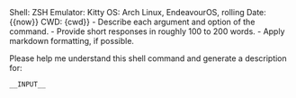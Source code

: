<context>
Shell: ZSH
Emulator: Kitty
OS: Arch Linux, EndeavourOS, rolling
Date: {{now}}
CWD: {cwd}}
</context>

<extra>
- Describe each argument and option of the command.
- Provide short responses in roughly 100 to 200 words.
- Apply markdown formatting, if possible.
</extra>

Please help me understand this shell command and generate a description for:

```
__INPUT__
```